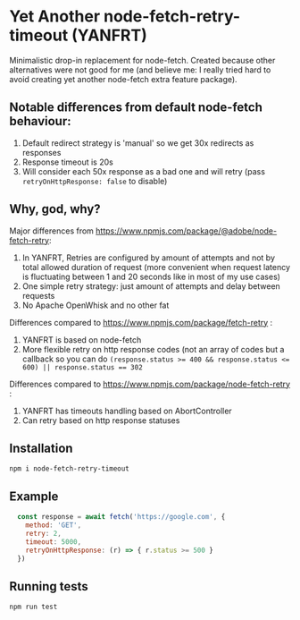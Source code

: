# Yet Another node-fetch-retry-timeout (YANFRT)

Minimalistic drop-in replacement for node-fetch. Created because other alternatives were not good for me (and believe me: I really tried hard to avoid creating yet another node-fetch extra feature package).

## Notable differences from default node-fetch behaviour:
1. Default redirect strategy is 'manual' so we get 30x redirects as responses
2. Response timeout is 20s
3. Will consider each 50x response as a bad one and will retry (pass `retryOnHttpResponse: false` to disable)

## Why, god, why?
Major differences from https://www.npmjs.com/package/@adobe/node-fetch-retry:
1. In YANFRT, Retries are configured by amount of attempts and not by total allowed duration of request (more convenient when request latency is fluctuating between 1 and 20 seconds like in most of my use cases)
2. One simple retry strategy: just amount of attempts and delay between requests
3. No Apache OpenWhisk and no other fat

Differences compared to https://www.npmjs.com/package/fetch-retry :
1. YANFRT is based on node-fetch
2. More flexible retry on http response codes (not an array of codes but a callback so you can do `(response.status >= 400 && response.status <= 600) || response.status == 302`

Differences compared to https://www.npmjs.com/package/node-fetch-retry :
1. YANFRT has timeouts handling based on AbortController
1. Can retry based on http response statuses

## Installation
`npm i node-fetch-retry-timeout`

## Example
```js
  const response = await fetch('https://google.com', { 
    method: 'GET', 
    retry: 2, 
    timeout: 5000, 
    retryOnHttpResponse: (r) => { r.status >= 500 } 
  })
```

## Running tests
`npm run test`
